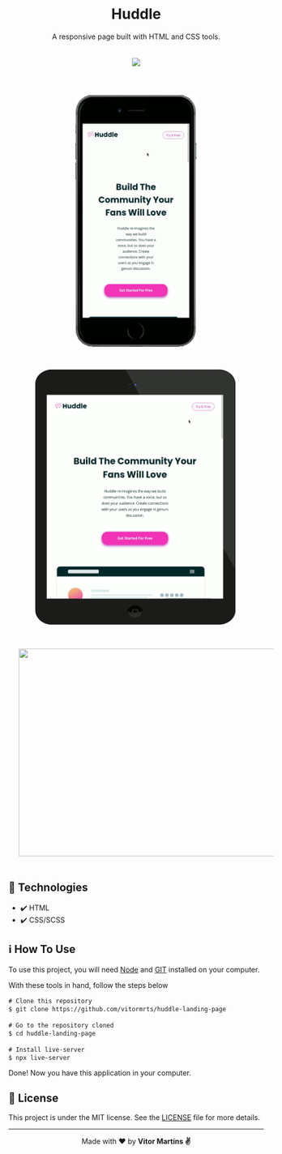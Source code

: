 <h1 align="center">Huddle</h1>
<p align="center">
     A responsive page built with HTML and CSS tools. 
</p> 

<p align="center">
    <img src="https://img.shields.io/github/license/vitormrts/huddle-landing-page?color=blue" hspace="20" vspace="20"/>
</p>

<div align="center">
    <img src="demo/huddle-mobile.gif" width="240" hspace="20" vspace="20"/>
    <img src="demo/huddle-tablet.gif" width="400" hspace="20" vspace="20"/>
    <img src="demo/huddle-desktop.gif" width="520" height="410" hspace="20" vspace="20"/>  
</div>

## 🚀 Technologies
* ✔️ HTML
* ✔️ CSS/SCSS

## ℹ️ How To Use
To use this project, you will need [Node](https://nodejs.org/en/) and [GIT](https://git-scm.com/) installed on your computer.

With these tools in hand, follow the steps below
```
# Clone this repository
$ git clone https://github.com/vitormrts/huddle-landing-page

# Go to the repository cloned
$ cd huddle-landing-page

# Install live-server
$ npx live-server
```

Done! Now you have this application in your computer.

## 📝 License
This project is under the MIT license. See the [LICENSE](https://github.com/vitormrts/huddle-landing-page/blob/master/LICENSE) file for more details.

---

<p align="center">Made with ❤️ by <strong>Vitor Martins ✌ </p>



